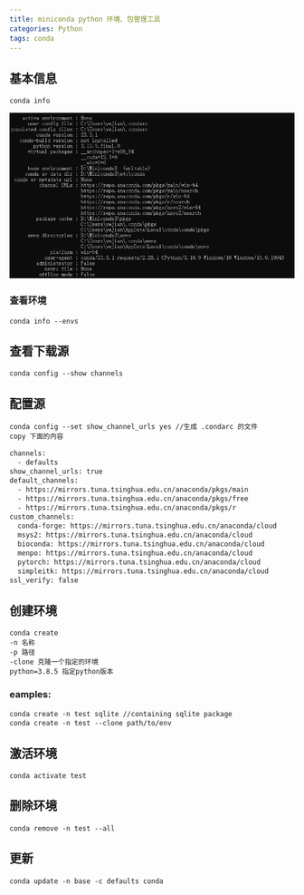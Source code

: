 ```yaml
---
title: miniconda python 环境、包管理工具
categories: Python
tags: conda
---
```

## 基本信息
    conda info
![icon conda_info](/images/conda_info.png)

###  查看环境

    conda info --envs

## 查看下载源 

    conda config --show channels

## 配置源

    conda config --set show_channel_urls yes //生成 .condarc 的文件
    copy 下面的内容
```
channels:
  - defaults
show_channel_urls: true
default_channels:
  - https://mirrors.tuna.tsinghua.edu.cn/anaconda/pkgs/main
  - https://mirrors.tuna.tsinghua.edu.cn/anaconda/pkgs/free
  - https://mirrors.tuna.tsinghua.edu.cn/anaconda/pkgs/r
custom_channels:
  conda-forge: https://mirrors.tuna.tsinghua.edu.cn/anaconda/cloud
  msys2: https://mirrors.tuna.tsinghua.edu.cn/anaconda/cloud
  bioconda: https://mirrors.tuna.tsinghua.edu.cn/anaconda/cloud
  menpo: https://mirrors.tuna.tsinghua.edu.cn/anaconda/cloud
  pytorch: https://mirrors.tuna.tsinghua.edu.cn/anaconda/cloud
  simpleitk: https://mirrors.tuna.tsinghua.edu.cn/anaconda/cloud
ssl_verify: false
```

## 创建环境

    conda create
    -n 名称
    -p 路径
    -clone 克隆一个指定的环境
    python=3.8.5 指定python版本

### eamples:
    conda create -n test sqlite //containing sqlite package
    conda create -n test --clone path/to/env


## 激活环境 
    conda activate test

## 删除环境
    conda remove -n test --all

## 更新
    conda update -n base -c defaults conda